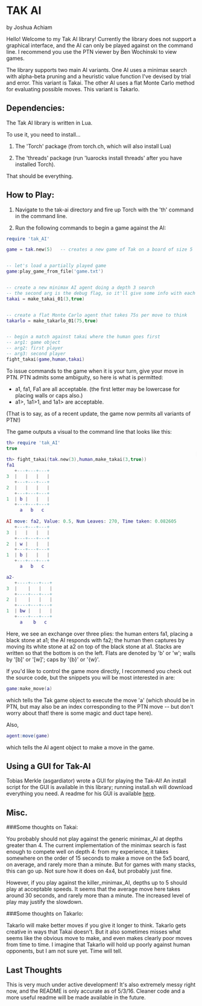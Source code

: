 # TAK AI

by Joshua Achiam

Hello! Welcome to my Tak AI library! Currently the library does not support a graphical interface, and the AI can only be played against on the command line. I recommend you use the PTN viewer by Ben Wochinski to view games. 

The library supports two main AI variants. One AI uses a minimax search with alpha-beta pruning and a heuristic value function I've devised by trial and error. This variant is Takai. The other AI uses a flat Monte Carlo method for evaluating possible moves. This variant is Takarlo.


## Dependencies:

The Tak AI library is written in Lua. 

To use it, you need to install...

1. The 'Torch' package (from torch.ch, which will also install Lua)

2. The 'threads' package (run 'luarocks install threads' after you have installed Torch).

That should be everything.


## How to Play:

1. Navigate to the tak-ai directory and fire up Torch with the 'th' command in the command line.

2. Run the following commands to begin a game against the AI:

```lua
require 'tak_AI'

game = tak.new(5)	-- creates a new game of Tak on a board of size 5


-- let's load a partially played game
game:play_game_from_file('game.txt')


-- create a new minimax AI agent doing a depth 3 search
-- the second arg is the debug flag, so it'll give some info with each move
takai = make_takai_01(3,true)


-- create a flat Monte Carlo agent that takes 75s per move to think
takarlo = make_takarlo_01(75,true)	


-- begin a match against takai where the human goes first
-- arg1: game object
-- arg2: first player 
-- arg3: second player
fight_takai(game,human,takai)	

```

To issue commands to the game when it is your turn, give your move in PTN. PTN admits some ambiguity, so here is what is permitted:
+ a1, fa1, Fa1 are all acceptable. (the first letter may be lowercase for placing walls or caps also.)
+ a1>, 1a1>1, and 1a1> are acceptable.

(That is to say, as of a recent update, the game now permits all variants of PTN!)

The game outputs a visual to the command line that looks like this:

```lua
th> require 'tak_AI'
true	
                                                                      [0.0014s]
th> fight_takai(tak.new(3),human,make_takai(3,true))
fa1
   +---+---+---+
3  |   |   |   | 
   +---+---+---+
2  |   |   |   | 
   +---+---+---+
1  | b |   |   | 
   +---+---+---+
     a   b   c  
	
AI move: fa2, Value: 0.5, Num Leaves: 270, Time taken: 0.082605	
   +---+---+---+
3  |   |   |   | 
   +---+---+---+
2  | w |   |   | 
   +---+---+---+
1  | b |   |   | 
   +---+---+---+
     a   b   c  

a2-
   +----+---+---+
3  |    |   |   | 
   +----+---+---+
2  |    |   |   | 
   +----+---+---+
1  | bw |   |   | 
   +----+---+---+
     a    b   c  

```

Here, we see an exchange over three plies: the human enters fa1, placing a black stone at a1; the AI responds with fa2; the human then captures by moving its white stone at a2 on top of the black stone at a1. Stacks are written so that the bottom is on the left. Flats are denoted by 'b' or 'w'; walls by '[b]' or '[w]'; caps by '{b}' or '{w}'. 

If you'd like to control the game more directly, I recommend you check out the source code, but the snippets you will be most interested in are:

```lua
game:make_move(a)
```

which tells the Tak game object to execute the move 'a' (which should be in PTN, but may also be an index corresponding to the PTN move -- but don't worry about that! there is some magic and duct tape here). 

Also,

```lua
agent:move(game)
```

which tells the AI agent object to make a move in the game. 


## Using a GUI for Tak-AI

Tobias Merkle (asgardiator) wrote a GUI for playing the Tak-AI! An install script for the GUI is available in this library; running install.sh will download everything you need. A readme for his GUI is available [here](https://github.com/asgardiator/tak-ai). 

## Misc.

###Some thoughts on Takai: 

You probably should not play against the generic minimax_AI at depths greater than 4. The current implementation of the minimax search is fast enough to compete well on depth 4: from my experience, it takes somewhere on the order of 15 seconds to make a move on the 5x5 board, on average, and rarely more than a minute. But for games with many stacks, this can go up. Not sure how it does on 4x4, but probably just fine.

However, if you play against the killer_minimax_AI, depths up to 5 should play at acceptable speeds. It seems that the average move here takes around 30 seconds, and rarely more than a minute. The increased level of play may justify the slowdown.


###Some thoughts on Takarlo:

Takarlo will make better moves if you give it longer to think. Takarlo gets creative in ways that Takai doesn't. But it also sometimes misses what seems like the obvious move to make, and even makes clearly poor moves from time to time. I imagine that Takarlo will hold up poorly against human opponents, but I am not sure yet. Time will tell.

## Last Thoughts

This is very much under active development! It's also extremely messy right now, and the README is only accurate as of 5/3/16. Cleaner code and a more useful readme will be made available in the future.
